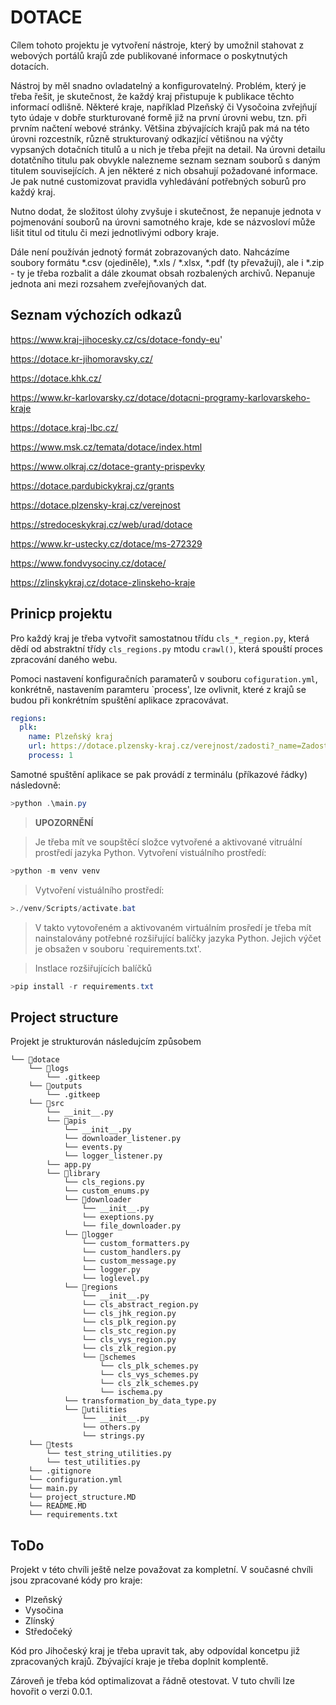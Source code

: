 # DOTACE

Cílem tohoto projektu je vytvoření nástroje, který by umožnil stahovat z webových portálů krajů zde publikované informace o poskytnutých dotacích.

Nástroj by měl snadno ovladatelný a konfigurovatelný.
Problém, který je třeba řešit, je skutečnost, že každý kraj přistupuje k publikace těchto informací odlišně. Některé kraje, například Plzeňský či Vysočoina zvřejňují tyto údaje v dobře sturkturované formě již na první úrovni webu, tzn. při prvním načtení webové stránky. Většina zbývajících krajů pak má na této úrovni rozcestník, různě strukturovaný odkazjící větišnou na výčty vypsaných dotačních titulů a u nich je třeba přejit na detail. Na úrovni detailu dotatčního titulu pak obvykle nalezneme seznam seznam souborů s daným titulem souvisejících. A jen některé z nich obsahují požadované informace. Je pak nutné customizovat pravidla vyhledávání potřebných soburů pro každý kraj.

Nutno dodat, že složitost úlohy zvyšuje i skutečnost, že nepanuje jednota v pojmenování souborů na úrovni samotného kraje, kde se názvosloví může lišit titul od titulu či mezi jednotlivými odbory kraje.

Dále není používán jednotý formát zobrazovaných dato. Nahcázíme soubory formátu *.csv (ojediněle), *.xls / *.xlsx, *.pdf (ty převažují), ale i *.zip - ty je třeba rozbalit a dále zkoumat obsah rozbalených archivů.
Nepanuje jednota ani mezi rozsahem zveřejňovaných dat.


## Seznam výchozích odkazů

https://www.kraj-jihocesky.cz/cs/dotace-fondy-eu'

https://dotace.kr-jihomoravsky.cz/
    
https://dotace.khk.cz/

https://www.kr-karlovarsky.cz/dotace/dotacni-programy-karlovarskeho-kraje

https://dotace.kraj-lbc.cz/

https://www.msk.cz/temata/dotace/index.html

https://www.olkraj.cz/dotace-granty-prispevky

https://dotace.pardubickykraj.cz/grants

https://dotace.plzensky-kraj.cz/verejnost

https://stredoceskykraj.cz/web/urad/dotace

https://www.kr-ustecky.cz/dotace/ms-272329

https://www.fondvysociny.cz/dotace/

https://zlinskykraj.cz/dotace-zlinskeho-kraje

## Prinicp projektu

Pro každý kraj je třeba vytvořit samostatnou třídu `cls_*_region.py`, která dědí od abstraktní třídy `cls_regions.py` mtodu `crawl()`, která spouští proces zpracování daného webu. 

Pomoci nastavení konfiguračních paramaterů v souboru `cofiguration.yml`, konkrétně, nastavením paramteru `process', lze ovlivnit, které z krajů se budou při konkrétním spuštění aplikace zpracovávat.

```yml
regions:
  plk:
    name: Plzeňský kraj
    url: https://dotace.plzensky-kraj.cz/verejnost/zadosti?_name=Zadosti&_search=false&nd=1742109491719&rows=25&page=1&sidx=&sord=asc, https://dotace.plzensky-kraj.cz/verejnost/individualni-zadosti?_name=IndividualniZadosti&_search=false&nd=1742131019737&rows=25&page=1&sidx=&sord=asc
    process: 1

```

Samotné spuštění aplikace se pak provádí z terminálu (příkazové řádky) následovně:

```powershell
>python .\main.py
````

>**UPOZORNĚNÍ**

> Je třeba mít ve soupštěcí složce vytvořené a aktivované vitruální prostředí jazyka Python. 
> Vytvoření vistuálního prostředí:

```powershell
>python -m venv venv
```
> Vytvoření vistuálního prostředí:

```powershell
>./venv/Scripts/activate.bat
```
>V takto vytovořeném a aktivovaném virtuálním prosředí je třeba mít nainstalovány potřebné rozšiřující balíčky jazyka Python. Jejich výčet je obsažen v souboru `requirements.txt'.

>Instlace rozšiřujících balíčků

```powershell
>pip install -r requirements.txt
```

## Project structure

Projekt je strukturován následujcím způsobem

```
└── 📁dotace
    └── 📁logs
        └── .gitkeep
    └── 📁outputs
        └── .gitkeep
    └── 📁src
        └── __init__.py
        └── 📁apis
            └── __init__.py
            └── downloader_listener.py
            └── events.py
            └── logger_listener.py
        └── app.py
        └── 📁library
            └── cls_regions.py
            └── custom_enums.py
            └── 📁downloader
                └── __init__.py
                └── exeptions.py
                └── file_downloader.py
            └── 📁logger
                └── custom_formatters.py
                └── custom_handlers.py
                └── custom_message.py
                └── logger.py
                └── loglevel.py
            └── 📁regions
                └── __init__.py
                └── cls_abstract_region.py
                └── cls_jhk_region.py
                └── cls_plk_region.py
                └── cls_stc_region.py
                └── cls_vys_region.py
                └── cls_zlk_region.py
                └── 📁schemes
                    └── cls_plk_schemes.py
                    └── cls_vys_schemes.py
                    └── cls_zlk_schemes.py
                    └── ischema.py
            └── transformation_by_data_type.py
            └── 📁utilities
                └── __init__.py
                └── others.py
                └── strings.py
    └── 📁tests
        └── test_string_utilities.py
        └── test_utilities.py
    └── .gitignore
    └── configuration.yml
    └── main.py
    └── project_structure.MD
    └── README.MD
    └── requirements.txt
```

## ToDo

Projekt v této chvíli ještě nelze považovat za kompletní. V současné chvíli jsou zpracované kódy pro kraje:

- Plzeňský
- Vysočina
- Zlínský
- Středočeký

Kód pro Jihočeský kraj je třeba upravit tak, aby odpovídal koncetpu již zpracovaných krajů. Zbývající kraje je třeba doplnit komplentě.

Zároveň je třeba kód optimalizovat a řádně otestovat. V tuto chvíli lze hovořit o verzi 0.0.1.